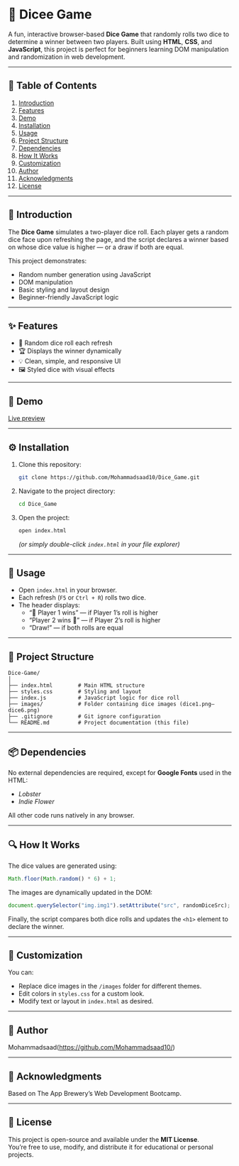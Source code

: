 # 🎲 Dicee Game

A fun, interactive browser-based **Dice Game** that randomly rolls two dice to determine a winner between two players. Built using **HTML**, **CSS**, and **JavaScript**, this project is perfect for beginners learning DOM manipulation and randomization in web development.

---

## 🧭 Table of Contents

1. [Introduction](#introduction)
2. [Features](#features)
3. [Demo](#Demo)
4. [Installation](#installation)
5. [Usage](#usage)
6. [Project Structure](#project-structure)
7. [Dependencies](#dependencies)
8. [How It Works](#how-it-works)
9. [Customization](#customization)
10. [Author](#author)
11. [Acknowledgments](#acknowledgments)
12. [License](#license)


---

## 📖 Introduction

The **Dice Game** simulates a two-player dice roll. Each player gets a random dice face upon refreshing the page, and the script declares a winner based on whose dice value is higher — or a draw if both are equal.

This project demonstrates:

- Random number generation using JavaScript
- DOM manipulation
- Basic styling and layout design
- Beginner-friendly JavaScript logic

---

## ✨ Features

- 🎲 Random dice roll each refresh
- 🏆 Displays the winner dynamically
- 💡 Clean, simple, and responsive UI
- 🖼️ Styled dice with visual effects

---

## 🧪 Demo

[Live preview](https://mohammadsaad10.github.io/Dice_Game/)

---

## ⚙️ Installation

1. Clone this repository:

   ```bash
   git clone https://github.com/Mohammadsaad10/Dice_Game.git
   ```

2. Navigate to the project directory:

   ```bash
   cd Dice_Game
   ```

3. Open the project:
   ```bash
   open index.html
   ```
   _(or simply double-click `index.html` in your file explorer)_

---

## 🚀 Usage

- Open `index.html` in your browser.
- Each refresh (`F5` or `Ctrl + R`) rolls two dice.
- The header displays:
  - “🚩 Player 1 wins” — if Player 1’s roll is higher
  - “Player 2 wins 🚩” — if Player 2’s roll is higher
  - “Draw!” — if both rolls are equal

---

## 📁 Project Structure

```
Dice-Game/
│
├── index.html        # Main HTML structure
├── styles.css        # Styling and layout
├── index.js          # JavaScript logic for dice roll
├── images/           # Folder containing dice images (dice1.png–dice6.png)
├── .gitignore        # Git ignore configuration
└── README.md         # Project documentation (this file)
```

---

## 📦 Dependencies

No external dependencies are required, except for **Google Fonts** used in the HTML:

- _Lobster_
- _Indie Flower_

All other code runs natively in any browser.

---

## 🔍 How It Works

The dice values are generated using:

```js
Math.floor(Math.random() * 6) + 1;
```

The images are dynamically updated in the DOM:

```js
document.querySelector("img.img1").setAttribute("src", randomDiceSrc);
```

Finally, the script compares both dice rolls and updates the `<h1>` element to declare the winner.

---

## 🧩 Customization

You can:

- Replace dice images in the `/images` folder for different themes.
- Edit colors in `styles.css` for a custom look.
- Modify text or layout in `index.html` as desired.

---

## 👤 Author

Mohammadsaad(https://github.com/Mohammadsaad10/)

---

## 🙏 Acknowledgments

Based on The App Brewery’s Web Development Bootcamp.

---

## 🪪 License

This project is open-source and available under the **MIT License**.  
You’re free to use, modify, and distribute it for educational or personal projects.
